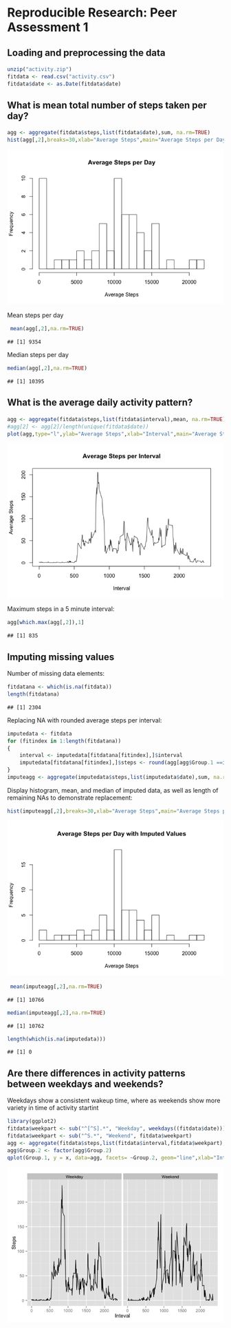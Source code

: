 # Reproducible Research: Peer Assessment 1


## Loading and preprocessing the data

```r
unzip("activity.zip")
fitdata <- read.csv("activity.csv")
fitdata$date <- as.Date(fitdata$date)
```

## What is mean total number of steps taken per day?  

```r
agg <- aggregate(fitdata$steps,list(fitdata$date),sum, na.rm=TRUE)
hist(agg[,2],breaks=30,xlab="Average Steps",main="Average Steps per Day")
```

![plot of chunk unnamed-chunk-2](./PA1_template_files/figure-html/unnamed-chunk-2.png) 


Mean steps per day  

```r
 mean(agg[,2],na.rm=TRUE)
```

```
## [1] 9354
```
Median steps per day  

```r
median(agg[,2],na.rm=TRUE)
```

```
## [1] 10395
```

## What is the average daily activity pattern?

```r
agg <- aggregate(fitdata$steps,list(fitdata$interval),mean, na.rm=TRUE)
#agg[2] <- agg[2]/length(unique(fitdata$date))
plot(agg,type="l",ylab="Average Steps",xlab="Interval",main="Average Steps per Interval")
```

![plot of chunk unnamed-chunk-5](./PA1_template_files/figure-html/unnamed-chunk-5.png) 

Maximum steps in a 5 minute interval:

```r
agg[which.max(agg[,2]),1]
```

```
## [1] 835
```

## Imputing missing values


Number of missing data elements:

```r
fitdatana <- which(is.na(fitdata))
length(fitdatana)
```

```
## [1] 2304
```


Replacing NA with rounded average steps per interval:  


```r
imputedata <- fitdata
for (fitindex in 1:length(fitdatana))
{
    interval <- imputedata[fitdatana[fitindex],]$interval
    imputedata[fitdatana[fitindex],]$steps <- round(agg[agg$Group.1 ==interval,]$x)
}
imputeagg <- aggregate(imputedata$steps,list(imputedata$date),sum, na.rm=TRUE)
```

Display histogram, mean, and median of imputed data, as well as length of remaining NAs to demonstrate replacement:


```r
hist(imputeagg[,2],breaks=30,xlab="Average Steps",main="Average Steps per Day with Imputed Values")
```

![plot of chunk unnamed-chunk-9](./PA1_template_files/figure-html/unnamed-chunk-9.png) 

```r
 mean(imputeagg[,2],na.rm=TRUE)
```

```
## [1] 10766
```

```r
median(imputeagg[,2],na.rm=TRUE)
```

```
## [1] 10762
```

```r
length(which(is.na(imputedata)))
```

```
## [1] 0
```

## Are there differences in activity patterns between weekdays and weekends?

Weekdays show a consistent wakeup time, where as weekends show more variety in time of activity startint

```r
library(ggplot2)
fitdata$weekpart <- sub("^[^S].*", "Weekday", weekdays((fitdata$date)))
fitdata$weekpart <- sub("^S.*", "Weekend", fitdata$weekpart)
agg <- aggregate(fitdata$steps,list(fitdata$interval,fitdata$weekpart),mean, na.rm=TRUE)
agg$Group.2 <- factor(agg$Group.2)
qplot(Group.1, y = x, data=agg, facets= ~Group.2, geom="line",xlab="Inteval",ylab="Steps")
```

![plot of chunk unnamed-chunk-10](./PA1_template_files/figure-html/unnamed-chunk-10.png) 
